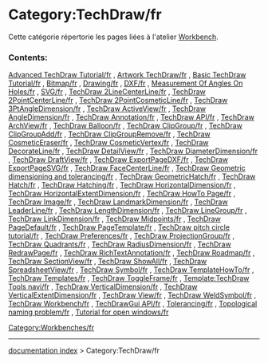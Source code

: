 # Category:TechDraw/fr
Cette catégorie répertorie les pages liées à l\'atelier [Workbench](TechDraw_Workbench/fr.md).

### Contents:

[Advanced TechDraw Tutorial/fr](Advanced_TechDraw_Tutorial/fr.md) , [Artwork TechDraw/fr](Artwork_TechDraw/fr.md) , [Basic TechDraw Tutorial/fr](Basic_TechDraw_Tutorial/fr.md) , [Bitmap/fr](Bitmap/fr.md) , [Drawing/fr](Drawing/fr.md) , [DXF/fr](DXF/fr.md) , [Measurement Of Angles On Holes/fr](Measurement_Of_Angles_On_Holes/fr.md) , [SVG/fr](SVG/fr.md) , [TechDraw 2LineCenterLine/fr](TechDraw_2LineCenterLine/fr.md) , [TechDraw 2PointCenterLine/fr](TechDraw_2PointCenterLine/fr.md) , [TechDraw 2PointCosmeticLine/fr](TechDraw_2PointCosmeticLine/fr.md) , [TechDraw 3PtAngleDimension/fr](TechDraw_3PtAngleDimension/fr.md) , [TechDraw ActiveView/fr](TechDraw_ActiveView/fr.md) , [TechDraw AngleDimension/fr](TechDraw_AngleDimension/fr.md) , [TechDraw Annotation/fr](TechDraw_Annotation/fr.md) , [TechDraw API/fr](TechDraw_API/fr.md) , [TechDraw ArchView/fr](TechDraw_ArchView/fr.md) , [TechDraw Balloon/fr](TechDraw_Balloon/fr.md) , [TechDraw ClipGroup/fr](TechDraw_ClipGroup/fr.md) , [TechDraw ClipGroupAdd/fr](TechDraw_ClipGroupAdd/fr.md) , [TechDraw ClipGroupRemove/fr](TechDraw_ClipGroupRemove/fr.md) , [TechDraw CosmeticEraser/fr](TechDraw_CosmeticEraser/fr.md) , [TechDraw CosmeticVertex/fr](TechDraw_CosmeticVertex/fr.md) , [TechDraw DecorateLine/fr](TechDraw_DecorateLine/fr.md) , [TechDraw DetailView/fr](TechDraw_DetailView/fr.md) , [TechDraw DiameterDimension/fr](TechDraw_DiameterDimension/fr.md) , [TechDraw DraftView/fr](TechDraw_DraftView/fr.md) , [TechDraw ExportPageDXF/fr](TechDraw_ExportPageDXF/fr.md) , [TechDraw ExportPageSVG/fr](TechDraw_ExportPageSVG/fr.md) , [TechDraw FaceCenterLine/fr](TechDraw_FaceCenterLine/fr.md) , [TechDraw Geometric dimensioning and tolerancing/fr](TechDraw_Geometric_dimensioning_and_tolerancing/fr.md) , [TechDraw GeometricHatch/fr](TechDraw_GeometricHatch/fr.md) , [TechDraw Hatch/fr](TechDraw_Hatch/fr.md) , [TechDraw Hatching/fr](TechDraw_Hatching/fr.md) , [TechDraw HorizontalDimension/fr](TechDraw_HorizontalDimension/fr.md) , [TechDraw HorizontalExtentDimension/fr](TechDraw_HorizontalExtentDimension/fr.md) , [TechDraw HowTo Page/fr](TechDraw_HowTo_Page/fr.md) , [TechDraw Image/fr](TechDraw_Image/fr.md) , [TechDraw LandmarkDimension/fr](TechDraw_LandmarkDimension/fr.md) , [TechDraw LeaderLine/fr](TechDraw_LeaderLine/fr.md) , [TechDraw LengthDimension/fr](TechDraw_LengthDimension/fr.md) , [TechDraw LineGroup/fr](TechDraw_LineGroup/fr.md) , [TechDraw LinkDimension/fr](TechDraw_LinkDimension/fr.md) , [TechDraw Midpoints/fr](TechDraw_Midpoints/fr.md) , [TechDraw PageDefault/fr](TechDraw_PageDefault/fr.md) , [TechDraw PageTemplate/fr](TechDraw_PageTemplate/fr.md) , [TechDraw pitch circle tutorial/fr](TechDraw_pitch_circle_tutorial/fr.md) , [TechDraw Preferences/fr](TechDraw_Preferences/fr.md) , [TechDraw ProjectionGroup/fr](TechDraw_ProjectionGroup/fr.md) , [TechDraw Quadrants/fr](TechDraw_Quadrants/fr.md) , [TechDraw RadiusDimension/fr](TechDraw_RadiusDimension/fr.md) , [TechDraw RedrawPage/fr](TechDraw_RedrawPage/fr.md) , [TechDraw RichTextAnnotation/fr](TechDraw_RichTextAnnotation/fr.md) , [TechDraw Roadmap/fr](TechDraw_Roadmap/fr.md) , [TechDraw SectionView/fr](TechDraw_SectionView/fr.md) , [TechDraw ShowAll/fr](TechDraw_ShowAll/fr.md) , [TechDraw SpreadsheetView/fr](TechDraw_SpreadsheetView/fr.md) , [TechDraw Symbol/fr](TechDraw_Symbol/fr.md) , [TechDraw TemplateHowTo/fr](TechDraw_TemplateHowTo/fr.md) , [TechDraw Templates/fr](TechDraw_Templates/fr.md) , [TechDraw ToggleFrame/fr](TechDraw_ToggleFrame/fr.md) , [Template:TechDraw Tools navi/fr](Template:TechDraw_Tools_navi/fr.md) , [TechDraw VerticalDimension/fr](TechDraw_VerticalDimension/fr.md) , [TechDraw VerticalExtentDimension/fr](TechDraw_VerticalExtentDimension/fr.md) , [TechDraw View/fr](TechDraw_View/fr.md) , [TechDraw WeldSymbol/fr](TechDraw_WeldSymbol/fr.md) , [TechDraw Workbench/fr](TechDraw_Workbench/fr.md) , [TechDrawGui API/fr](TechDrawGui_API/fr.md) , [Tolerancing/fr](Tolerancing/fr.md) , [Topological naming problem/fr](Topological_naming_problem/fr.md) , [Tutorial for open windows/fr](Tutorial_for_open_windows/fr.md)

[Category:Workbenches/fr](Category:Workbenches/fr.md)

---
[documentation index](../README.md) > Category:TechDraw/fr
